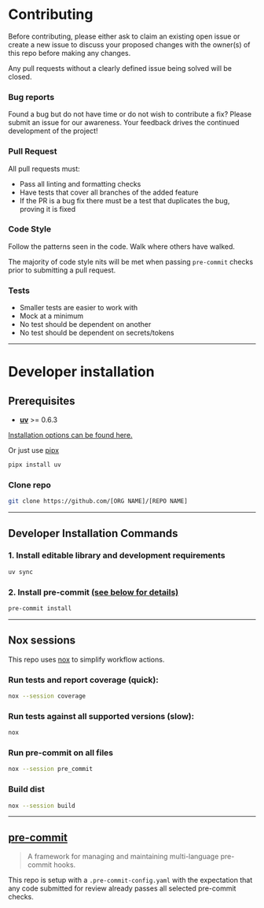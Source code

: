 # Contributing

Before contributing, please either ask to claim an existing open issue or create
a new issue to discuss your proposed changes with the owner(s) of this repo
before making any changes.

Any pull requests without a clearly defined issue being solved will be closed.

### Bug reports

Found a bug but do not have time or do not wish to contribute a fix? Please
submit an issue for our awareness. Your feedback drives the continued
development of the project!

### Pull Request

All pull requests must:

- Pass all linting and formatting checks
- Have tests that cover all branches of the added feature
- If the PR is a bug fix there must be a test that duplicates the bug, proving
  it is fixed

### Code Style

Follow the patterns seen in the code. Walk where others have walked.

The majority of code style nits will be met when passing `pre-commit` checks
prior to submitting a pull request.

### Tests

  - Smaller tests are easier to work with
  - Mock at a minimum
  - No test should be dependent on another
  - No test should be dependent on secrets/tokens

---

# Developer installation

## Prerequisites

- [**uv**](https://docs.astral.sh/uv) >= 0.6.3

[Installation options can be found here.](https://docs.astral.sh/uv/getting-started/installation/)

Or just use [pipx](https://pypi.org/project/pipx/)

```bash
pipx install uv
```


### Clone repo

```bash
git clone https://github.com/[ORG NAME]/[REPO NAME]
```

---

## Developer Installation Commands

### 1. Install editable library and development requirements

```bash
uv sync
```

### 2. Install pre-commit [(see below for details)](#pre-commit)

```bash
pre-commit install
```

---

## Nox sessions

This repo uses [nox](https://nox.thea.codes/en/stable/index.html) to simplify
workflow actions.

### Run tests and report coverage (quick):

```bash
nox --session coverage
```

### Run tests against all supported versions (slow):

```bash
nox
```

### Run pre-commit on all files

```bash
nox --session pre_commit
```

### Build dist

```bash
nox --session build
```

---

## [pre-commit](https://pre-commit.com)

> A framework for managing and maintaining multi-language pre-commit hooks.

This repo is setup with a `.pre-commit-config.yaml` with the expectation that
any code submitted for review already passes all selected pre-commit checks.
